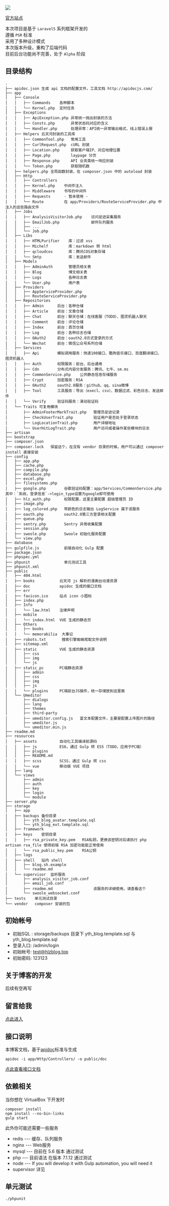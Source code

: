 ![](https://creativecommons.org/images/support/2010/cc-support.png)


[官方站点](http://www.hlzblog.top/)  

本次项目是基于 `Laravel5` 系列框架开发的  
遵循 `PSR` 标准  
采用了多种设计模式  
本次版本升级，重构了后端代码  
目前后台功能尚不完善，处于 `Alpha` 阶段  

## 目录结构

    .
    ├── apidoc.json 生成 api 文档的配置文件，工具文档 http://apidocjs.com/
    ├── app
    │   ├── Console
    │   │   ├── Commands    各种脚本
    │   │   └── Kernel.php  定时任务
    │   ├── Exceptions
    │   │   ├── ApiException.php 异常统一抛出封装的方法
    │   │   ├── Consts.php       异常状态码对应的含义
    │   │   └── Handler.php      处理异常：API统一异常输出格式、线上错误上报
    │   ├── Helpers 云天河封装的工具库
    │   │   ├── CommonTool.php   常用工具
    │   │   ├── CurlRequest.php  cURL 封装
    │   │   ├── Location.php     获取客户端IP、对应地理位置
    │   │   ├── Page.php         laypage 分页
    │   │   ├── Response.php     API 业务类统一响应封装
    │   │   └── Token.php        获取随机数
    │   ├── helpers.php 全局函数封装，在 composer.json 中的 autoload 封装
    │   ├── Http
    │   │   ├── Controllers
    │   │   ├── Kernel.php    中间件注入
    │   │   ├── Middleware    书写的中间件
    │   │   ├── Requests      - 暂未使用 -
    │   │   └── Route         在 app/Providers/RouteServiceProvider.php 中注入的这些路由文件
    │   ├── Jobs
    │   │   ├── AnalysisVisitorJob.php    访问足迹采集服务
    │   │   ├── EmailJob.php              邮件队列服务
    │   │   ├── ... 
    │   │   └── Job.php
    │   ├── Libs
    │   │   ├── HTMLPurifier    库：过滤 xss
    │   │   ├── Michelf         库：markdown 转 html
    │   │   ├── qcloudcos       库：腾讯COS对象存储
    │   │   └── Smtp            库：发送邮件
    │   ├── Models
    │   │   ├── AdminAuth       管理员相关表
    │   │   ├── Blog            博文相关表
    │   │   ├── Logs            各种日志表
    │   │   └── User.php        用户表
    │   ├── Providers
    │   │   ├── AppServiceProvider.php
    │   │   ├── RouteServiceProvider.php
    │   ├── Repositories
    │   │   ├── Admin      后台：各种仓储
    │   │   ├── Article    前台：文章仓储
    │   │   ├── Chat       前台：聊天仓储：在线客服（TODO）、图灵机器人聊天
    │   │   ├── Comment    前台：评论仓储
    │   │   ├── Index      前台：首页仓储
    │   │   ├── Log        前台：各种日志仓储
    │   │   ├── OAuth2     前台：oauth2.0方式登录的方式
    │   │   └── Wechat     前台：微信公众号系列仓储
    │   ├── Services
    │   │   ├── Api        模拟调用服务：快递100接口、酷狗音乐接口、百度翻译接口、图灵机器人
    │   │   ├── Auth       权限服务：前台、后台通用
    │   │   ├── Cdn        分布式内容分发服务：腾讯、七牛、sm.ms
    │   │   ├── CommonService.php    公共静态信息存储服务
    │   │   ├── Crypt      加密服务：RSA
    │   │   ├── OAuth2     oauth2.0服务：github、qq、sina微博
    │   │   ├── Tool       工具服务：导出（execl、csv）、数据过滤、彩色日志、发送邮件
    │   │   └── Verify     验证码服务：滑动验证码
    │   └── Traits 可复用模块
    │       ├── AdminFooterMarkTrait.php   管理员足迹记录
    │       ├── CheckUserTrait.php         验证用户是否处于登录状态
    │       ├── LogLocationTrait.php       用户详细地址
    │       └── UserHitLogTrait.php        用户访问或者操作某些模块的日志
    ├── artisan
    ├── bootstrap
    ├── composer.json
    ├── composer.lock   保留这个，在没有 vendor 目录的时候，用户可以通过 composer install 直接安装
    ├── config
    │   ├── app.php
    │   ├── cache.php
    │   ├── compile.php
    │   ├── database.php
    │   ├── excel.php
    │   ├── filesystems.php
    │   ├── google.php        谷歌验证码配置：app/Services/CommonService.php 其中：`系统，登录信息`->login_type设置为google即可使用
    │   ├── hlz_auth.php      权限配置，这里主要配置 超级管理员 ID
    │   ├── image.php
    │   ├── log_colored.php   带颜色的日志输出 LogService 属于该服务
    │   ├── oauth.php         oauth2.0第三方登录相关配置
    │   ├── queue.php
    │   ├── sentry.php        Sentry 异常收集配置
    │   ├── session.php
    │   ├── swoole.php        Swoole 初始化服务配置
    │   └── view.php
    ├── database
    ├── gulpfile.js           前端自动化 Gulp 配置
    ├── package.json
    ├── phpspec.yml
    ├── phpunit               单元测试工具
    ├── phpunit.xml
    ├── public
    │   ├── 404.html
    │   ├── books           云天河 js 解析的漫画台动漫资源
    │   ├── doc             apidoc 生成的接口文档     
    │   ├── err             
    │   ├── favicon.ico     站点 icon 小图标
    │   ├── index.php
    │   ├── Info
    │   │   └── law.html    法律声明
    │   ├── mobile
    │   │   └── index.html  VUE 生成的静态页
    │   ├── Others
    │   │   ├── books
    │   │   └── memorabilia  大事记
    │   ├── robots.txt       搜索引擎蜘蛛爬取文件说明
    │   ├── sitemap.xml
    │   ├── static          VUE 生成的静态资源
    │   │   ├── css
    │   │   ├── img
    │   │   └── js
    │   ├── static_pc       PC端静态资源
    │   │   ├── admin
    │   │   ├── css
    │   │   ├── img
    │   │   ├── js
    │   │   └── plugins     PC端前台JS插件，统一存储放到这里面
    │   └── Umeditor
    │       ├── dialogs
    │       ├── lang
    │       ├── themes
    │       ├── third-party
    │       ├── umeditor.config.js   富文本配置文件，主要是配置上传图片的路径
    │       ├── umeditor.js
    │       └── umeditor.min.js
    ├── readme.md
    ├── resources
    │   ├── assets          自动化工具编译前源码
    │   │   ├── js          ES6，通过 Gulp 转 ES5（TODO，应用于PC端）
    │   │   ├── plugins     
    │   │   ├── README.md
    │   │   ├── scss        SCSS，通过 Gulp 转 css
    │   │   └── vue         移动端 VUE 项目
    │   ├── lang
    │   └── views
    │       ├── admin
    │       ├── auth
    │       ├── key
    │       ├── login
    │       └── module
    ├── server.php
    ├── storage
    │   ├── app
    │   ├── backups 备份目录
    │   │   ├── yth_blog_avatar.template.sql
    │   │   └── yth_blog_ext.template.sql
    │   ├── framework
    │   ├── keys    密钥目录
    │   │   ├── rsa_private_key.pem   RSA私钥，更换该密钥对后请执行 php artisan rsa_file 使得前端 RSA 加密功能能正常使用
    │   │   └── rsa_public_key.pem    RSA公钥
    │   ├── logs
    │   ├── shell   站内 shell
    │   │   ├── blog.sh.example
    │   │   └── readme.md
    │   └── supervisor  监听服务
    │       ├── analysis_visitor_job.conf
    │       ├── email_job.conf
    │       ├── readme.md                  该服务的详细使用，请查看这个
    │       └── swoole_websocket.conf
    ├── tests    单元测试目录
    └── vendor   composer 安装的包


## 初始帐号

 * 初始SQL : storage/backups 目录下 yth_blog.template.sql 与 yth_blog.template.sql
 * 登录入口: /admin/login
 * 初始帐号: test@hlzblog.top
 * 初始密码: 123123

## 关于博客的开发
后续有空再写

## 留言给我
[点此进入](http://www.hlzblog.top/board)

## 接口说明
本博客文档，基于[apidoc](http://apidocjs.com/)标准与生成  

    apidoc -i app/Http/Controllers/ -o public/doc

[点此查看接口文档](http://www.hlzblog.top/doc)  

## 依赖相关
当你想在 VirtualBox 下开发时  

    composer install
    npm install --no-bin-links
    gulp start

此外你可能还需要一些服务

 * redis --- 缓存、队列服务
 * nginx --- Web服务
 * mysql --- 目前在 5.6 版本 通过测试
 * php   --- 目前语法 在版本 7.1.12 通过测试
 * node  --- If you will develop it with Gulp automation, you will need it
 * supervisor 详见

## 单元测试

    ./phpunit